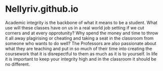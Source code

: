 # Nellyriv.github.io
Academic integrity is the backbone of what it means to be a student. What use will these classes have on us in a real world job setting if we cut corners and at every opprotunity? Why spend the money and time to throw it all away plagirising or cheating and taking a seat in the classroom from someone who wants to do well? The Professors are also passionate about what they are teaching and put in so much of their time into creating the coursework that it is disrepectful to them as much as it is to yourself. In life it is important to keep your integrity high and in the classroom it should be no different.